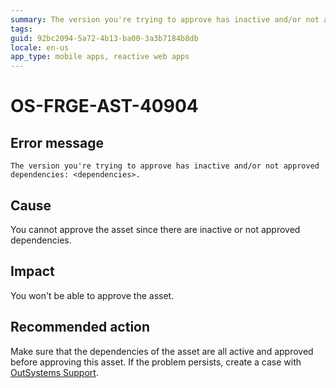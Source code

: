 ```yaml
---
summary: The version you're trying to approve has inactive and/or not approved dependencies: <dependencies>.
tags: 
guid: 92bc2094-5a72-4b13-ba00-3a3b7184b8db
locale: en-us
app_type: mobile apps, reactive web apps
---
```


# OS-FRGE-AST-40904

## Error message

`The version you're trying to approve has inactive and/or not approved dependencies: <dependencies>.`

## Cause

You cannot approve the asset since there are inactive or not approved dependencies.

## Impact

You won't be able to approve the asset.

## Recommended action

Make sure that the dependencies of the asset are all active and approved before approving this asset.
If the problem persists, create a case with [OutSystems Support](https://www.outsystems.com/support/portal/open-support-case?ErrorCode=OS-FRGE-AST-40904).
